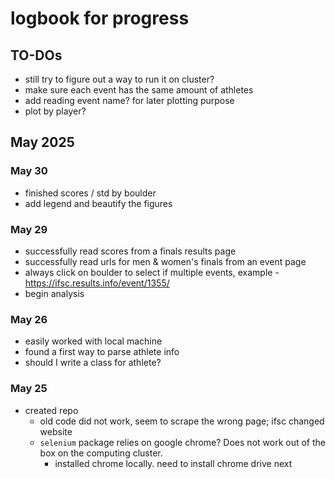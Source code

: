# logbook for progress
## TO-DOs
- still try to figure out a way to run it on cluster?
- make sure each event has the same amount of athletes
- add reading event name? for later plotting purpose
- plot by player?



## May 2025
### May 30
- finished scores / std by boulder
- add legend and beautify the figures

### May 29
- successfully read scores from a finals results page
- successfully read urls for men & women's finals from an event page
- always click on boulder to select if multiple events, example - https://ifsc.results.info/event/1355/
- begin analysis


### May 26
- easily worked with local machine
- found a first way to parse athlete info
- should I write a class for athlete?


### May 25
- created repo
    - old code did not work, seem to scrape the wrong page; ifsc changed website
    - `selenium` package relies on google chrome? Does not work out of the box on the computing cluster.
        - installed chrome locally. need to install chrome drive next
